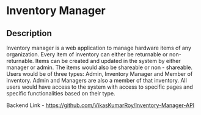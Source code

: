 # Inventory Manager

Description
---------
Inventory manager is a web application to manage hardware items of any organization.
Every item of inventory can either be returnable or non-returnable. Items can be created and updated
in the system by either manager or admin. The items would also be shareable or non - shareable.
Users would be of three types: Admin, Inventory Manager and Member of inventory. Admin and
Managers are also a member of that inventory. All users would have access to the system with access
to specific pages and specific functionalities based on their type.

Backend Link - https://github.com/VikasKumarRoy/Inventory-Manager-API

